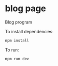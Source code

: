 # blog page
Blog program

To install dependencies:

```bash
npm install
```

To run:

```bash
npm run dev
```
